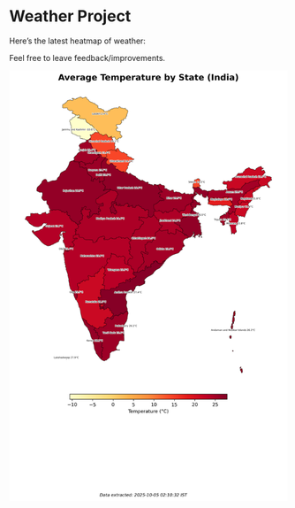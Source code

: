# Weather Project

Here’s the latest heatmap of weather:

Feel free to leave feedback/improvements.

![India Heatmap](docs/assets/india_heatmap.png?v=E18642)
